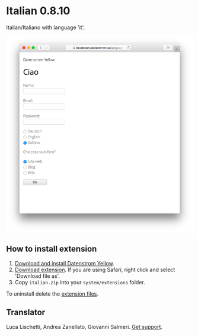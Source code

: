 Italian 0.8.10
=============
Italian/Italiano with language 'it'.

<p align="center"><img src="italian-screenshot.png?raw=true" alt="Screenshot"></p>

## How to install extension

1. [Download and install Datenstrom Yellow](https://github.com/datenstrom/yellow/).
2. [Download extension](https://github.com/datenstrom/yellow-extensions/raw/master/zip/italian.zip). If you are using Safari, right click and select 'Download file as'.
3. Copy `italian.zip` into your `system/extensions` folder.

To uninstall delete the [extension files](extension.ini).

## Translator

Luca Lischetti, Andrea Zanellato, Giovanni Salmeri. [Get support](https://developers.datenstrom.se/help/support).
